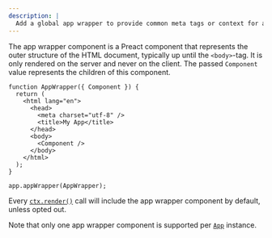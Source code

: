 ```yaml
---
description: |
  Add a global app wrapper to provide common meta tags or context for application routes.
---
```


The app wrapper component is a Preact component that represents the outer
structure of the HTML document, typically up until the `<body>`-tag. It is only
rendered on the server and never on the client. The passed `Component` value
represents the children of this component.

```tsx main.tsx
function AppWrapper({ Component }) {
  return (
    <html lang="en">
      <head>
        <meta charset="utf-8" />
        <title>My App</title>
      </head>
      <body>
        <Component />
      </body>
    </html>
  );
}

app.appWrapper(AppWrapper);
```

Every [`ctx.render()`](/docs/canary/concepts/context#render-1) call will include
the app wrapper component by default, unless opted out.

Note that only one app wrapper component is supported per
[`App`](/docs/canary/concepts/app) instance.
